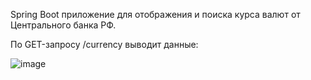 Spring Boot приложение для отображения и поиска курса валют от Центрального банка РФ.

По GET-запросу /currency выводит данные:

![image](https://user-images.githubusercontent.com/99965044/174896285-fa0feb70-3782-4866-a730-cc5a62619444.png)
